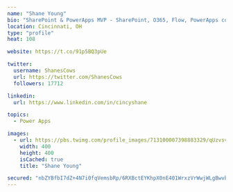 ```yaml
---
name: "Shane Young"
bio: "SharePoint & PowerApps MVP - SharePoint, O365, Flow, PowerApps consulting? @PowerApps911 | Pure Snark? You found it."
location: Cincinnati, OH
type: "profile"
heat: 108

website: https://t.co/91p5BQ3pUe

twitter:
  username: ShanesCows
  url: https://twitter.com/ShanesCows
  followers: 17712

linkedin:
  url: https://www.linkedin.com/in/cincyshane

topics:
  - Power Apps

images:
  - url: https://pbs.twimg.com/profile_images/713100007398883329/qUzvsvQ3_400x400.jpg
    width: 400
    height: 400
    isCached: true
    title: "Shane Young"

secured: "nbZYBfbI7dZ+4N7i0fqVemsbRp/6RXBctEYKhpX0nE401WrxzVrWwjWLgBwvbMvrj9LChFkI9wEgyyp53JCd/cI340Ycs195E7euQXjA9JkSsR23z3zux7Yjo8VG0Xv3va4feJNKvzcky7CWaBJcxdaXAkJEz03m7Og+ffkTKfyoVWhKmUk3QK5RIE8mRh1PqGUYl0g3fTD2TKDfspGYUA2qfi3pxrkdHr+7cpqiPVgMABdSpE3lO20za5VF0tADFX6oj95F8u5YjQRZzElobFy3+Vfczr5D3o5Y6/J6G65A6aU5xy2Barqy5Dj3oc0emqCL+T0tz4YVqpih57FIN5sopRZTESaTRes/YZ0PVysV1z1j6zulvZ0lcB49ObgSaOqJmAXXCz/GrYRcA0i+YT/Ruvq2ifmWr55GVlIJ/Zk=;5pWn+g6VSKnBRXN5mZ1wQw=="
---
```


